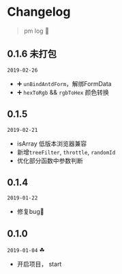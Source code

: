 # Changelog

> pm log 🚀

## 0.1.6 未打包

`2019-02-26`

- ➕ `unBindAntdForm`，解绑FormData
- ➕ `hexToRgb` && `rgbToHex` 颜色转换

## 0.1.5

`2019-02-21`

- isArray 低版本浏览器兼容
- 新增`treeFilter`, `throttle`, `randomId`
- 优化部分函数中参数判断

## 0.1.4

`2019-01-22`

- 修复bug🐛

## 0.1.0

`2019-01-04` ☘

- 开启项目， start
